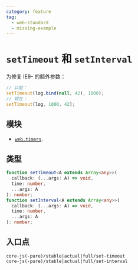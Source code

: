 ```yaml
---
category: feature
tag:
  - web-standard
  - missing-example
---
```


# `setTimeout` 和 `setInterval`

为修复 IE9- 的额外参数：

```js
// 以前：
setTimeout(log.bind(null, 42), 1000);
// 现在：
setTimeout(log, 1000, 42);
```

## 模块

- [`web.timers`](https://github.com/zloirock/core-js/blob/master/packages/core-js/modules/web.timers.js).

## 类型

```ts
function setTimeout<A extends Array<any>>(
  callback: (...args: A) => void,
  time: number,
  ...args: A
): number;
function setInterval<A extends Array<any>>(
  callback: (...args: A) => void,
  time: number,
  ...args: A
): number;
```

## 入口点

```
core-js(-pure)/stable|actual|full/set-timeout
core-js(-pure)/stable|actual|full/set-interval
```
